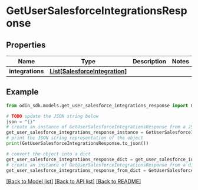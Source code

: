 # GetUserSalesforceIntegrationsResponse


## Properties

Name | Type | Description | Notes
------------ | ------------- | ------------- | -------------
**integrations** | [**List[SalesforceIntegration]**](SalesforceIntegration.md) |  | 

## Example

```python
from odin_sdk.models.get_user_salesforce_integrations_response import GetUserSalesforceIntegrationsResponse

# TODO update the JSON string below
json = "{}"
# create an instance of GetUserSalesforceIntegrationsResponse from a JSON string
get_user_salesforce_integrations_response_instance = GetUserSalesforceIntegrationsResponse.from_json(json)
# print the JSON string representation of the object
print(GetUserSalesforceIntegrationsResponse.to_json())

# convert the object into a dict
get_user_salesforce_integrations_response_dict = get_user_salesforce_integrations_response_instance.to_dict()
# create an instance of GetUserSalesforceIntegrationsResponse from a dict
get_user_salesforce_integrations_response_from_dict = GetUserSalesforceIntegrationsResponse.from_dict(get_user_salesforce_integrations_response_dict)
```
[[Back to Model list]](../README.md#documentation-for-models) [[Back to API list]](../README.md#documentation-for-api-endpoints) [[Back to README]](../README.md)


